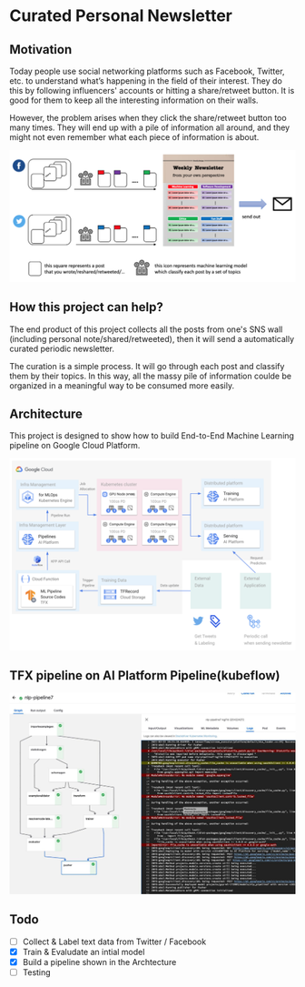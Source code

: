 # Curated Personal Newsletter

## Motivation
Today people use social networking platforms such as Facebook, Twitter, etc. to understand what’s happening in the field of their interest. They do this by following influencers' accounts or hitting a share/retweet button. It is good for them to keep all the interesting information on their walls.

However, the problem arises when they click the share/retweet button too many times. They will end up with a pile of information all around, and they might not even remember what each piece of information is about.

![](./assets/image/overview.png)

## How this project can help?
The end product of this project collects all the posts from one's SNS wall (including personal note/shared/retweeted), then it will send a automatically curated periodic newsletter. 

The curation is a simple process. It will go through each post and classify them by their topics. In this way, all the massy pile of information coulde be organized in a meaningful way to be consumed more easily.

## Architecture
This project is designed to show how to build End-to-End Machine Learning pipeline on Google Cloud Platform. 

![](./assets/image/architecture_v2.png)

## TFX pipeline on AI Platform Pipeline(kubeflow)

![](assets/image/kubeflow-run.jpg)

## Todo
- [ ] Collect & Label text data from Twitter / Facebook
- [X] Train & Evaludate an intial model 
- [X] Build a pipeline shown in the Archtecture
- [ ] Testing
